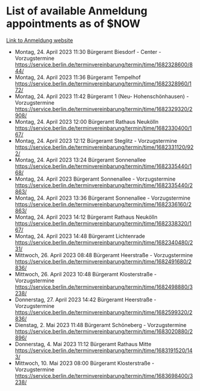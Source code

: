 # List of available Anmeldung appointments as of $NOW
[Link to Anmeldung website](https://service.berlin.de/terminvereinbarung/termin/tag.php?termin=1&anliegen[]=120686&dienstleisterlist=122210,122217,327316,122219,327312,122227,327314,122231,327346,122243,327348,122254,122252,329742,122260,329745,122262,329748,122271,327278,122273,327274,122277,327276,330436,122280,327294,122282,327290,122284,327292,122291,327270,122285,327266,122286,327264,122296,327268,150230,329760,122297,327286,122294,327284,122312,329763,122314,329775,122304,327330,122311,327334,122309,327332,317869,122281,327352,122279,329772,122283,122276,327324,122274,327326,122267,329766,122246,327318,122251,327320,122257,327322,122208,327298,122226,327300&herkunft=http%3A%2F%2Fservice.berlin.de%2Fdienstleistung%2F120686%2F)
- Montag, 24. April 2023 11:30 Bürgeramt Biesdorf - Center - Vorzugstermine https://service.berlin.de/terminvereinbarung/termin/time/1682328600/844/
- Montag, 24. April 2023 11:36 Bürgeramt Tempelhof https://service.berlin.de/terminvereinbarung/termin/time/1682328960/172/
- Montag, 24. April 2023 11:42 Bürgeramt 1 (Neu- Hohenschönhausen) - Vorzugstermine https://service.berlin.de/terminvereinbarung/termin/time/1682329320/2908/
- Montag, 24. April 2023 12:00 Bürgeramt Rathaus Neukölln https://service.berlin.de/terminvereinbarung/termin/time/1682330400/167/
- Montag, 24. April 2023 12:12 Bürgeramt Steglitz - Vorzugstermine https://service.berlin.de/terminvereinbarung/termin/time/1682331120/922/
- Montag, 24. April 2023 13:24 Bürgeramt Sonnenallee https://service.berlin.de/terminvereinbarung/termin/time/1682335440/168/
- Montag, 24. April 2023  Bürgeramt Sonnenallee - Vorzugstermine https://service.berlin.de/terminvereinbarung/termin/time/1682335440/2863/
- Montag, 24. April 2023 13:36 Bürgeramt Sonnenallee - Vorzugstermine https://service.berlin.de/terminvereinbarung/termin/time/1682336160/2863/
- Montag, 24. April 2023 14:12 Bürgeramt Rathaus Neukölln https://service.berlin.de/terminvereinbarung/termin/time/1682338320/167/
- Montag, 24. April 2023 14:48 Bürgeramt Lichtenrade https://service.berlin.de/terminvereinbarung/termin/time/1682340480/231/
- Mittwoch, 26. April 2023 08:48 Bürgeramt Heerstraße - Vorzugstermine https://service.berlin.de/terminvereinbarung/termin/time/1682491680/2836/
- Mittwoch, 26. April 2023 10:48 Bürgeramt Klosterstraße - Vorzugstermine https://service.berlin.de/terminvereinbarung/termin/time/1682498880/3238/
- Donnerstag, 27. April 2023 14:42 Bürgeramt Heerstraße - Vorzugstermine https://service.berlin.de/terminvereinbarung/termin/time/1682599320/2836/
- Dienstag, 2. Mai 2023 11:48 Bürgeramt Schöneberg - Vorzugstermine https://service.berlin.de/terminvereinbarung/termin/time/1683020880/2896/
- Donnerstag, 4. Mai 2023 11:12 Bürgeramt Rathaus Mitte https://service.berlin.de/terminvereinbarung/termin/time/1683191520/143/
- Mittwoch, 10. Mai 2023 08:00 Bürgeramt Klosterstraße - Vorzugstermine https://service.berlin.de/terminvereinbarung/termin/time/1683698400/3238/
